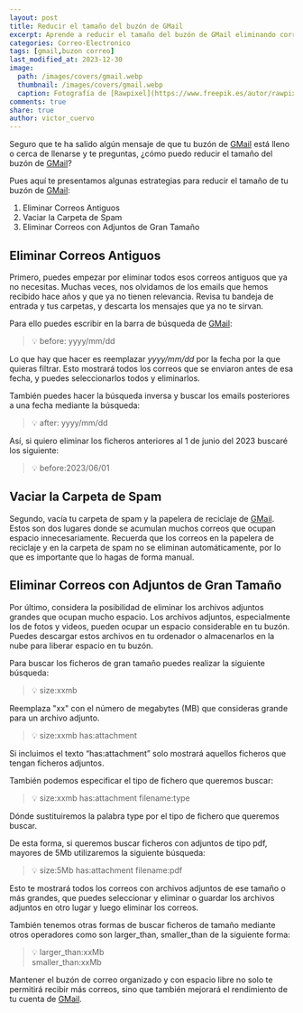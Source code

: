 ```yaml
---
layout: post
title: Reducir el tamaño del buzón de GMail
excerpt: Aprende a reducir el tamaño del buzón de GMail eliminando correos antiguos y archivos adjuntos grandes para mejorar el rendimiento de tu cuenta.
categories: Correo-Electronico
tags: [gmail,buzon correo]
last_modified_at: 2023-12-30
image:
  path: /images/covers/gmail.webp
  thumbnail: /images/covers/gmail.webp
  caption: Fotografía de [Rawpixel](https://www.freepik.es/autor/rawpixel-com)
comments: true
share: true
author: victor_cuervo
---
```


Seguro que te ha salido algún mensaje de que tu buzón de [GMail](https://www.ayudaenlaweb.com/correo-electronico/que-es-gmail/) está lleno o cerca de llenarse y te preguntas, ¿cómo puedo reducir el tamaño del buzón de [GMail](https://www.ayudaenlaweb.com/correo-electronico/que-es-gmail/)?


Pues aquí te presentamos algunas estrategias para reducir el tamaño de tu buzón de [GMail](https://www.ayudaenlaweb.com/correo-electronico/que-es-gmail/):

1. Eliminar Correos Antiguos
2. Vaciar la Carpeta de Spam
3. Eliminar Correos con Adjuntos de Gran Tamaño

## Eliminar Correos Antiguos


Primero, puedes empezar por eliminar todos esos correos antiguos que ya no necesitas. Muchas veces, nos olvidamos de los emails que hemos recibido hace años y que ya no tienen relevancia. Revisa tu bandeja de entrada y tus carpetas, y descarta los mensajes que ya no te sirvan.


Para ello puedes escribir en la barra de búsqueda de [GMail](https://www.ayudaenlaweb.com/correo-electronico/que-es-gmail/):


> 💡 before: yyyy/mm/dd


Lo que hay que hacer es reemplazar _yyyy/mm/dd_ por la fecha por la que quieras filtrar. Esto mostrará todos los correos que se enviaron antes de esa fecha, y puedes seleccionarlos todos y eliminarlos.


También puedes hacer la búsqueda inversa y buscar los emails posteriores a una fecha mediante la búsqueda:


> 💡 after: yyyy/mm/dd


Así, si quiero eliminar los ficheros anteriores al 1 de junio del 2023 buscaré los siguiente:


> 💡 before:2023/06/01


## Vaciar la Carpeta de Spam


Segundo, vacía tu carpeta de spam y la papelera de reciclaje de [GMail](https://www.ayudaenlaweb.com/correo-electronico/que-es-gmail/). Estos son dos lugares donde se acumulan muchos correos que ocupan espacio innecesariamente. Recuerda que los correos en la papelera de reciclaje y en la carpeta de spam no se eliminan automáticamente, por lo que es importante que lo hagas de forma manual.


## Eliminar Correos con Adjuntos de Gran Tamaño


Por último, considera la posibilidad de eliminar los archivos adjuntos grandes que ocupan mucho espacio. Los archivos adjuntos, especialmente los de fotos y videos, pueden ocupar un espacio considerable en tu buzón. Puedes descargar estos archivos en tu ordenador o almacenarlos en la nube para liberar espacio en tu buzón.


Para buscar los ficheros de gran tamaño puedes realizar la siguiente búsqueda:


> 💡 size:xxmb


Reemplaza "xx" con el número de megabytes (MB) que consideras grande para un archivo adjunto.


> 💡 size:xxmb has:attachment


Si incluimos el texto “has:attachment” solo mostrará aquellos ficheros que tengan ficheros adjuntos.


También podemos especificar el tipo de fichero que queremos buscar:


> 💡 size:xxmb has:attachment filename:type


Dónde sustituiremos la palabra type por el tipo de fichero que queremos buscar.


De esta forma, si queremos buscar ficheros con adjuntos de tipo pdf, mayores de 5Mb utilizaremos la siguiente búsqueda:


> 💡 size:5Mb has:attachment filename:pdf


Esto te mostrará todos los correos con archivos adjuntos de ese tamaño o más grandes, que puedes seleccionar y eliminar o guardar los archivos adjuntos en otro lugar y luego eliminar los correos.


También tenemos otras formas de buscar ficheros de tamaño mediante otros operadores como son larger_than, smaller_than de la siguiente forma:


> 💡 larger_than:xxMb  
> smaller_than:xxMb


Mantener el buzón de correo organizado y con espacio libre no solo te permitirá recibir más correos, sino que también mejorará el rendimiento de tu cuenta de [GMail](https://www.ayudaenlaweb.com/correo-electronico/que-es-gmail/).

